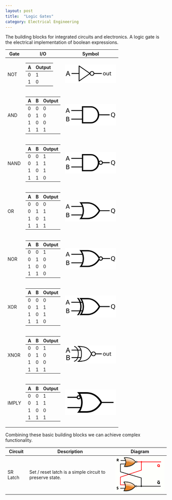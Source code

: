 ```yaml
---
layout: post
title:  "Logic Gates"
category: Electrical Engineering
---
```


The building blocks for integrated circuits and electronics. A logic
gate is the electrical implementation of boolean expressions.

<table>
<thead><tr><th>Gate</th><th>I/O</th><th>Symbol</th></tr></thead>
<tr><td>NOT</td><td><table><thead><tr><th>A</th><th>Output</th></tr></thead><tr><td>0</td><td>1</td></tr><tr><td>1</td><td>0</td></tr></table></td><td style="text-align: center;"><img src="/assets/kb/gates/NOT.svg" width="160"/></td></tr>
<tr><td>AND</td><td><table><thead><tr><th>A</th><th>B</th><th>Output</th></tr></thead><tr><td>0</td><td>0</td><td>0</td></tr><tr><td>0</td><td>1</td><td>0</td></tr><tr><td>1</td><td>0</td><td>0</td></tr><tr><td>1</td><td>1</td><td>1</td></tr></table></td><td style="text-align: center;"><img src="/assets/kb/gates/AND.svg" width="160"/></td></tr>
<tr><td>NAND</td><td><table><thead><tr><th>A</th><th>B</th><th>Output</th></tr></thead><tr><td>0</td><td>0</td><td>1</td></tr><tr><td>0</td><td>1</td><td>1</td></tr><tr><td>1</td><td>0</td><td>1</td></tr><tr><td>1</td><td>1</td><td>0</td></tr></table></td><td style="text-align: center;"><img src="/assets/kb/gates/NAND.svg" width="160"/></td></tr>
<tr><td>OR</td><td><table><thead><tr><th>A</th><th>B</th><th>Output</th></tr></thead><tr><td>0</td><td>0</td><td>0</td></tr><tr><td>0</td><td>1</td><td>1</td></tr><tr><td>1</td><td>0</td><td>1</td></tr><tr><td>1</td><td>1</td><td>1</td></tr></table></td><td style="text-align: center;"><img src="/assets/kb/gates/OR.svg" width="160"/></td></tr>
<tr><td>NOR</td><td><table><thead><tr><th>A</th><th>B</th><th>Output</th></tr></thead><tr><td>0</td><td>0</td><td>1</td></tr><tr><td>0</td><td>1</td><td>0</td></tr><tr><td>1</td><td>0</td><td>0</td></tr><tr><td>1</td><td>1</td><td>0</td></tr></table></td><td style="text-align: center;"><img src="/assets/kb/gates/NOR.svg" width="160"/></td></tr>
<tr><td>XOR</td><td><table><thead><tr><th>A</th><th>B</th><th>Output</th></tr></thead><tr><td>0</td><td>0</td><td>0</td></tr><tr><td>0</td><td>1</td><td>1</td></tr><tr><td>1</td><td>0</td><td>1</td></tr><tr><td>1</td><td>1</td><td>0</td></tr></table></td><td style="text-align: center;"><img src="/assets/kb/gates/XOR.svg" width="160"/></td></tr>
<tr><td>XNOR</td><td><table><thead><tr><th>A</th><th>B</th><th>Output</th></tr></thead><tr><td>0</td><td>0</td><td>1</td></tr><tr><td>0</td><td>1</td><td>0</td></tr><tr><td>1</td><td>0</td><td>0</td></tr><tr><td>1</td><td>1</td><td>1</td></tr></table></td><td style="text-align: center;"><img src="/assets/kb/gates/XNOR.svg" width="160"/></td></tr>
<tr><td>IMPLY</td><td><table><thead><tr><th>A</th><th>B</th><th>Output</th></tr></thead><tr><td>0</td><td>0</td><td>1</td></tr><tr><td>0</td><td>1</td><td>1</td></tr><tr><td>1</td><td>0</td><td>0</td></tr><tr><td>1</td><td>1</td><td>1</td></tr></table></td><td style="text-align: center;"><img src="/assets/kb/gates/IMPLY.svg" width="160"/></td></tr>
</table>

Combining these basic building blocks we can achieve complex functionality.

| Circuit | Description | Diagram |
| ------- | ----------- | ------- |
| SR Latch | Set / reset latch is a simple circuit to preserve state. | <a href="/assets/kb/gates/RS-LATCH.gif"><img src="/assets/kb/gates/RS-LATCH.gif" width="200"/></a> |
